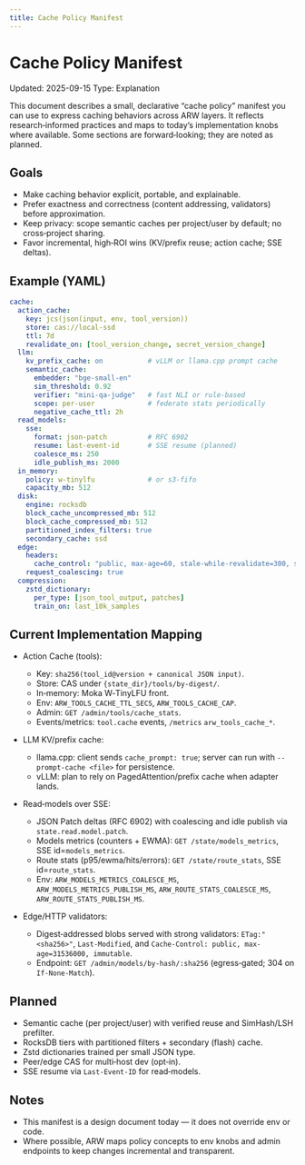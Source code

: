 ```yaml
---
title: Cache Policy Manifest
---
```


# Cache Policy Manifest

Updated: 2025-09-15
Type: Explanation

This document describes a small, declarative “cache policy” manifest you can use to express caching behaviors across ARW layers. It reflects research‑informed practices and maps to today’s implementation knobs where available. Some sections are forward‑looking; they are noted as planned.

## Goals

- Make caching behavior explicit, portable, and explainable.
- Prefer exactness and correctness (content addressing, validators) before approximation.
- Keep privacy: scope semantic caches per project/user by default; no cross‑project sharing.
- Favor incremental, high‑ROI wins (KV/prefix reuse; action cache; SSE deltas).

## Example (YAML)

```yaml
cache:
  action_cache:
    key: jcs(json(input, env, tool_version))
    store: cas://local-ssd
    ttl: 7d
    revalidate_on: [tool_version_change, secret_version_change]
  llm:
    kv_prefix_cache: on           # vLLM or llama.cpp prompt cache
    semantic_cache:
      embedder: "bge-small-en"
      sim_threshold: 0.92
      verifier: "mini-qa-judge"   # fast NLI or rule-based
      scope: per-user             # federate stats periodically
      negative_cache_ttl: 2h
  read_models:
    sse:
      format: json-patch          # RFC 6902
      resume: last-event-id       # SSE resume (planned)
      coalesce_ms: 250
      idle_publish_ms: 2000
  in_memory:
    policy: w-tinylfu             # or s3-fifo
    capacity_mb: 512
  disk:
    engine: rocksdb
    block_cache_uncompressed_mb: 512
    block_cache_compressed_mb: 512
    partitioned_index_filters: true
    secondary_cache: ssd
  edge:
    headers:
      cache_control: "public, max-age=60, stale-while-revalidate=300, stale-if-error=86400"
    request_coalescing: true
  compression:
    zstd_dictionary:
      per_type: [json_tool_output, patches]
      train_on: last_10k_samples
```

## Current Implementation Mapping

- Action Cache (tools):
  - Key: `sha256(tool_id@version + canonical JSON input)`.
  - Store: CAS under `{state_dir}/tools/by-digest/`.
  - In‑memory: Moka W‑TinyLFU front.
  - Env: `ARW_TOOLS_CACHE_TTL_SECS`, `ARW_TOOLS_CACHE_CAP`.
  - Admin: `GET /admin/tools/cache_stats`.
  - Events/metrics: `tool.cache` events, `/metrics` `arw_tools_cache_*`.

- LLM KV/prefix cache:
  - llama.cpp: client sends `cache_prompt: true`; server can run with `--prompt-cache <file>` for persistence.
  - vLLM: plan to rely on PagedAttention/prefix cache when adapter lands.

- Read‑models over SSE:
  - JSON Patch deltas (RFC 6902) with coalescing and idle publish via `state.read.model.patch`.
  - Models metrics (counters + EWMA): `GET /state/models_metrics`, SSE id=`models_metrics`.
  - Route stats (p95/ewma/hits/errors): `GET /state/route_stats`, SSE id=`route_stats`.
  - Env: `ARW_MODELS_METRICS_COALESCE_MS`, `ARW_MODELS_METRICS_PUBLISH_MS`, `ARW_ROUTE_STATS_COALESCE_MS`, `ARW_ROUTE_STATS_PUBLISH_MS`.

- Edge/HTTP validators:
  - Digest‑addressed blobs served with strong validators: `ETag:"<sha256>"`, `Last-Modified`, and `Cache-Control: public, max-age=31536000, immutable`.
  - Endpoint: `GET /admin/models/by-hash/:sha256` (egress‑gated; 304 on `If-None-Match`).

## Planned

- Semantic cache (per project/user) with verified reuse and SimHash/LSH prefilter.
- RocksDB tiers with partitioned filters + secondary (flash) cache.
- Zstd dictionaries trained per small JSON type.
- Peer/edge CAS for multi‑host dev (opt‑in).
- SSE resume via `Last-Event-ID` for read‑models.

## Notes

- This manifest is a design document today — it does not override env or code.
- Where possible, ARW maps policy concepts to env knobs and admin endpoints to keep changes incremental and transparent.
